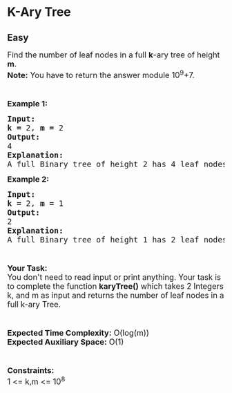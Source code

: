 # K-Ary Tree
## Easy 
<div class="problem-statement">
                <p></p><p><span style="font-size:18px">Find the number of leaf nodes in a full <strong>k</strong>-ary tree of height <strong>m</strong>.<br>
<strong>Note:</strong> You have to return the answer module 10<sup>9</sup>+7.</span></p>

<p>&nbsp;</p>

<p><span style="font-size:18px"><strong>Example 1:</strong></span></p>

<pre><span style="font-size:18px"><strong>Input:</strong></span>
<span style="font-size:18px"><strong>k = </strong>2, <strong>m = </strong>2</span>
<span style="font-size:18px"><strong>Output:</strong></span>
<span style="font-size:18px">4</span>
<span style="font-size:18px"><strong>Explanation:</strong></span>
<span style="font-size:18px">A full Binary tree of height 2 has 4 leaf nodes.</span> </pre>

<p><span style="font-size:18px"><strong>Example 2:</strong></span></p>

<pre><span style="font-size:18px"><strong>Input:</strong></span>
<span style="font-size:18px"><strong>k = </strong>2, <strong>m = </strong>1</span>
<span style="font-size:18px"><strong>Output:</strong></span>
<span style="font-size:18px">2</span>
<span style="font-size:18px"><strong>Explanation:</strong></span>
<span style="font-size:18px">A full Binary tree of height 1 has 2 leaf nodes.</span></pre>

<p>&nbsp;</p>

<p><span style="font-size:18px"><strong>Your Task:</strong><br>
You don't need to read input or print anything. Your task is to complete the function <strong>karyTree()</strong> which takes 2 Integers k, and m as input and returns the number of leaf nodes in a full k-ary Tree.</span></p>

<p>&nbsp;</p>

<p><span style="font-size:18px"><strong>Expected Time Complexity:</strong> O(log(m))<br>
<strong>Expected Auxiliary Space:</strong> O(1)</span></p>

<p>&nbsp;</p>

<p><span style="font-size:18px"><strong>Constraints:</strong></span><br>
<span style="font-size:18px">1 &lt;= k,m &lt;= 10<sup>8</sup></span></p>
 <p></p>
            </div>